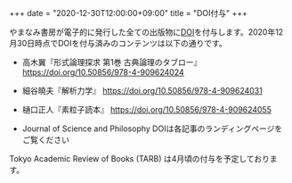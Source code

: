 +++
date = "2020-12-30T12:00:00+09:00"
title = "DOI付与"
+++

やまなみ書房が電子的に発行した全ての出版物に[DOI](https://www.doi.org/)を付与します。2020年12月30日時点でDOIを付与済みのコンテンツは以下の通りです。

* 高木翼『形式論理探求 第1巻 古典論理のタブロー』
https://doi.org/10.50856/978-4-909624024

* 細谷曉夫『解析力学』
https://doi.org/10.50856/978-4-909624031

* 樋口正人『素粒子読本』
https://doi.org/10.50856/978-4-909624055

* Journal of Science and Philosophy
DOIは各記事のランディングページをご覧ください

Tokyo Academic Review of Books (TARB) は4月頃の付与を予定しております。
